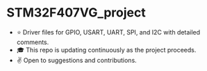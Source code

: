 # STM32F407VG_project
- ⭐ Driver files for GPIO, USART, UART, SPI, and I2C  with detailed comments.
- 🎓 This repo is updating continuously as the project proceeds.
- ✌️ Open to suggestions and contributions.
